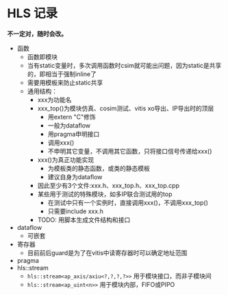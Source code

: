 # HLS 记录

**不一定对，随时会改。**

* 函数
  * 函数即模块
  * 当有static变量时，多次调用函数时csim就可能出问题，因为static是共享的，即相当于强制inline了
  * 需要用模板来防止static共享
  * 通用结构：
    * xxx为功能名
    * xxx_top()为模块仿真、cosim测试、vitis xo导出、IP导出时的顶层
      * 用extern "C"修饰
      * 一般为dataflow
      * 用pragma申明接口
      * 调用xxx()
      * 不申明其它变量，不调用其它函数，只将接口信号传递给xxx()
    * xxx()为真正功能实现
      * 为模板类的静态函数，或类的静态模板
      * 建议自身为dataflow
    * 因此至少有3个文件:xxx.h、xxx_top.h、xxx_top.cpp
    * 某些用于测试的特殊模块，如多IP联合测试用的top
      * 在测试中只有一个实例时，直接调用xxx()，不调用xxx_top()
      * 只需要include xxx.h
    * TODO: 用脚本生成文件结构和接口
* dataflow
  * 可嵌套
* 寄存器
  * 目前前后guard是为了在vitis中读寄存器时可以确定地址范围
* pragma
* hls::stream
  * ```hls::stream<ap_axis/axiu<?,?,?,?>>``` 用于模块接口，而非子模块间
  * ```hls::stream<ap_uint<n>>``` 用于模块内部，FIFO或PIPO

